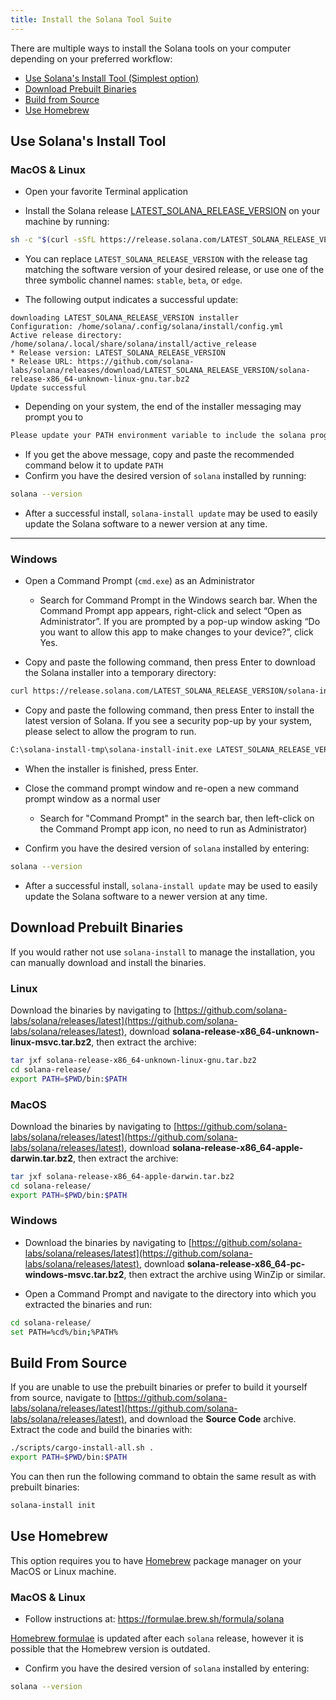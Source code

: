 ```yaml
---
title: Install the Solana Tool Suite
---
```


There are multiple ways to install the Solana tools on your computer
depending on your preferred workflow:

- [Use Solana's Install Tool (Simplest option)](#use-solanas-install-tool)
- [Download Prebuilt Binaries](#download-prebuilt-binaries)
- [Build from Source](#build-from-source)
- [Use Homebrew](#use-homebrew)

## Use Solana's Install Tool

### MacOS & Linux

- Open your favorite Terminal application

- Install the Solana release
  [LATEST_SOLANA_RELEASE_VERSION](https://github.com/solana-labs/solana/releases/tag/LATEST_SOLANA_RELEASE_VERSION) on your
  machine by running:

```bash
sh -c "$(curl -sSfL https://release.solana.com/LATEST_SOLANA_RELEASE_VERSION/install)"
```

- You can replace `LATEST_SOLANA_RELEASE_VERSION` with the release tag matching
  the software version of your desired release, or use one of the three symbolic
  channel names: `stable`, `beta`, or `edge`.

- The following output indicates a successful update:

```text
downloading LATEST_SOLANA_RELEASE_VERSION installer
Configuration: /home/solana/.config/solana/install/config.yml
Active release directory: /home/solana/.local/share/solana/install/active_release
* Release version: LATEST_SOLANA_RELEASE_VERSION
* Release URL: https://github.com/solana-labs/solana/releases/download/LATEST_SOLANA_RELEASE_VERSION/solana-release-x86_64-unknown-linux-gnu.tar.bz2
Update successful
```

- Depending on your system, the end of the installer messaging may prompt you
  to

```bash
Please update your PATH environment variable to include the solana programs:
```

- If you get the above message, copy and paste the recommended command below
  it to update `PATH`
- Confirm you have the desired version of `solana` installed by running:

```bash
solana --version
```

- After a successful install, `solana-install update` may be used to easily
  update the Solana software to a newer version at any time.

---

### Windows

- Open a Command Prompt (`cmd.exe`) as an Administrator

  - Search for Command Prompt in the Windows search bar. When the Command
    Prompt app appears, right-click and select “Open as Administrator”.
    If you are prompted by a pop-up window asking “Do you want to allow this app to
    make changes to your device?”, click Yes.

- Copy and paste the following command, then press Enter to download the Solana
  installer into a temporary directory:

```bash
curl https://release.solana.com/LATEST_SOLANA_RELEASE_VERSION/solana-install-init-x86_64-pc-windows-msvc.exe --output C:\solana-install-tmp\solana-install-init.exe --create-dirs
```

- Copy and paste the following command, then press Enter to install the latest
  version of Solana. If you see a security pop-up by your system, please select
  to allow the program to run.

```bash
C:\solana-install-tmp\solana-install-init.exe LATEST_SOLANA_RELEASE_VERSION
```

- When the installer is finished, press Enter.

- Close the command prompt window and re-open a new command prompt window as a
  normal user
  - Search for "Command Prompt" in the search bar, then left-click on the
    Command Prompt app icon, no need to run as Administrator)
- Confirm you have the desired version of `solana` installed by entering:

```bash
solana --version
```

- After a successful install, `solana-install update` may be used to easily
  update the Solana software to a newer version at any time.

## Download Prebuilt Binaries

If you would rather not use `solana-install` to manage the installation, you can
manually download and install the binaries.

### Linux

Download the binaries by navigating to
[https://github.com/solana-labs/solana/releases/latest](https://github.com/solana-labs/solana/releases/latest),
download **solana-release-x86_64-unknown-linux-msvc.tar.bz2**, then extract the
archive:

```bash
tar jxf solana-release-x86_64-unknown-linux-gnu.tar.bz2
cd solana-release/
export PATH=$PWD/bin:$PATH
```

### MacOS

Download the binaries by navigating to
[https://github.com/solana-labs/solana/releases/latest](https://github.com/solana-labs/solana/releases/latest),
download **solana-release-x86_64-apple-darwin.tar.bz2**, then extract the
archive:

```bash
tar jxf solana-release-x86_64-apple-darwin.tar.bz2
cd solana-release/
export PATH=$PWD/bin:$PATH
```

### Windows

- Download the binaries by navigating to
  [https://github.com/solana-labs/solana/releases/latest](https://github.com/solana-labs/solana/releases/latest),
  download **solana-release-x86_64-pc-windows-msvc.tar.bz2**, then extract the
  archive using WinZip or similar.

- Open a Command Prompt and navigate to the directory into which you extracted
  the binaries and run:

```bash
cd solana-release/
set PATH=%cd%/bin;%PATH%
```

## Build From Source

If you are unable to use the prebuilt binaries or prefer to build it yourself
from source, navigate to
[https://github.com/solana-labs/solana/releases/latest](https://github.com/solana-labs/solana/releases/latest),
and download the **Source Code** archive. Extract the code and build the
binaries with:

```bash
./scripts/cargo-install-all.sh .
export PATH=$PWD/bin:$PATH
```

You can then run the following command to obtain the same result as with
prebuilt binaries:

```bash
solana-install init
```

## Use Homebrew

This option requires you to have [Homebrew](https://brew.sh/) package manager on your MacOS or Linux machine.

### MacOS & Linux

- Follow instructions at: https://formulae.brew.sh/formula/solana

[Homebrew formulae](https://github.com/Homebrew/homebrew-core/blob/HEAD/Formula/solana.rb)
is updated after each `solana` release, however it is possible that
the Homebrew version is outdated.

- Confirm you have the desired version of `solana` installed by entering:

```bash
solana --version
```
